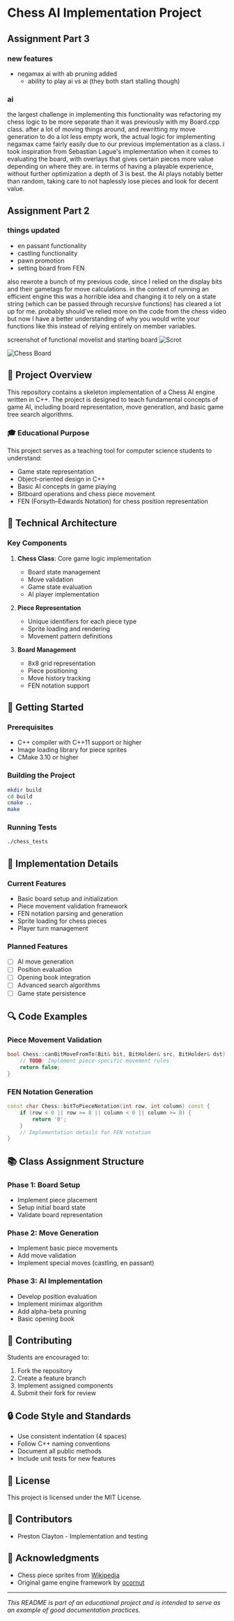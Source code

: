 # Chess AI Implementation Project
## Assignment Part 3
### new features
 - negamax ai with ab pruning added
    - ability to play ai vs ai (they both start stalling though)

### ai
the largest challenge in implementing this functionality was refactoring my chess logic to be more separate than it was previously with my Board.cpp class. after a lot of moving things around, and rewritting my move generation to do a lot less empty work, the actual logic for implementing negamax came fairly easily due to our previous implementation as a class. i took inspiration from Sebastian Lague's implementation when it comes to evaluating the board, with overlays that gives certain pieces more value depending on where they are. in terms of having a playable experience, without further optimization a depth of 3 is best. the AI plays notably better than random, taking care to not haplessly lose pieces and look for decent value.

## Assignment Part 2
### things updated
 - en passant functionality
 - castling functionality 
 - pawn promotion
 - setting board from FEN

also rewrote a bunch of my previous code, since I relied on the display bits and their gametags for move calculations. in the context of running an efficient engine this was a horrible idea and changing it to rely on a state string (which can be passed through recursive functions) has cleared a lot up for me. probably should've relied more on the code from the chess video but now I have a better understanding of why you would write your functions like this instead of relying entirely on member variables. 

screenshot of functional movelist and starting board
![Scrot](https://raw.githubusercontent.com/notprovided64/class-chess-123/main/scrot.png)

![Chess Board](https://raw.githubusercontent.com/zaphodgjd/class-chess-123/main/chess/w_king.png)

## 🎯 Project Overview
This repository contains a skeleton implementation of a Chess AI engine written in C++. The project is designed to teach fundamental concepts of game AI, including board representation, move generation, and basic game tree search algorithms.

### 🎓 Educational Purpose
This project serves as a teaching tool for computer science students to understand:
- Game state representation
- Object-oriented design in C++
- Basic AI concepts in game playing
- Bitboard operations and chess piece movement
- FEN (Forsyth–Edwards Notation) for chess position representation

## 🔧 Technical Architecture

### Key Components
1. **Chess Class**: Core game logic implementation
   - Board state management
   - Move validation
   - Game state evaluation
   - AI player implementation

2. **Piece Representation**
   - Unique identifiers for each piece type
   - Sprite loading and rendering
   - Movement pattern definitions

3. **Board Management**
   - 8x8 grid representation
   - Piece positioning
   - Move history tracking
   - FEN notation support

## 🚀 Getting Started

### Prerequisites
- C++ compiler with C++11 support or higher
- Image loading library for piece sprites
- CMake 3.10 or higher

### Building the Project
```bash
mkdir build
cd build
cmake ..
make
```

### Running Tests
```bash
./chess_tests
```

## 📝 Implementation Details

### Current Features
- Basic board setup and initialization
- Piece movement validation framework
- FEN notation parsing and generation
- Sprite loading for chess pieces
- Player turn management

### Planned Features
- [ ] AI move generation
- [ ] Position evaluation
- [ ] Opening book integration
- [ ] Advanced search algorithms
- [ ] Game state persistence

## 🔍 Code Examples

### Piece Movement Validation
```cpp
bool Chess::canBitMoveFromTo(Bit& bit, BitHolder& src, BitHolder& dst) {
    // TODO: Implement piece-specific movement rules
    return false;
}
```

### FEN Notation Generation
```cpp
const char Chess::bitToPieceNotation(int row, int column) const {
    if (row < 0 || row >= 8 || column < 0 || column >= 8) {
        return '0';
    }
    // Implementation details for FEN notation
}
```

## 📚 Class Assignment Structure

### Phase 1: Board Setup
- Implement piece placement
- Setup initial board state
- Validate board representation

### Phase 2: Move Generation
- Implement basic piece movements
- Add move validation
- Implement special moves (castling, en passant)

### Phase 3: AI Implementation
- Develop position evaluation
- Implement minimax algorithm
- Add alpha-beta pruning
- Basic opening book

## 🤝 Contributing
Students are encouraged to:
1. Fork the repository
2. Create a feature branch
3. Implement assigned components
4. Submit their fork for review

## 🔒 Code Style and Standards
- Use consistent indentation (4 spaces)
- Follow C++ naming conventions
- Document all public methods
- Include unit tests for new features

## 📄 License
This project is licensed under the MIT License.

## 👥 Contributors
- Preston Clayton - Implementation and testing

## 🙏 Acknowledgments
- Chess piece sprites from [Wikipedia](https://en.wikipedia.org/wiki/Chess_piece)
- Original game engine framework by [ocornut](https://github.com/ocornut/imgui)

---
*This README is part of an educational project and is intended to serve as an example of good documentation practices.*

